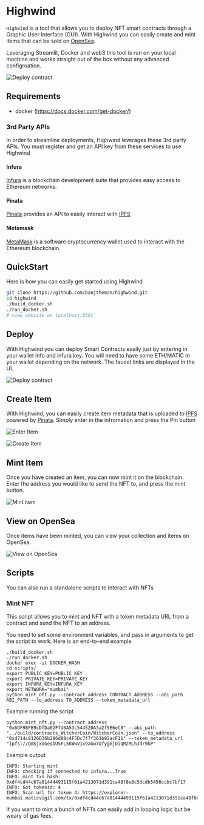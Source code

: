 # Highwind

`Highwind` is a tool that allows you to deploy NFT smart contracts through a Graphic User Interface (GUI). With Highwind you can easily create and mint items that can be sold on [OpenSea](https://opensea.io/).

Leveraging Streamlit, Docker and web3 this tool is run on your local machine and works straight out of the box without any advanced configruation.

![Deploy contract](images/deploy_contract.png)

## Requirements

* docker (https://docs.docker.com/get-docker/)

### 3rd Party APIs

In order to streamline deployments, Highwind leverages these 3rd party APIs. You must register and get an API key from these services to use Highwind

#### Infura

[Infura](https://infura.io/) is a blockchain development suite that provides easy access to Ethereum networks.

#### Pinata

[Pinata](https://pinata.cloud/) provides an API to easily interact with [IPFS](https://ipfs.io/)

#### Metamask

[MetaMask](https://metamask.io/) is a software cryptocurrency wallet used to interact with the Ethereum blockchain.

## QuickStart

Here is how you can easily get started using Highwind

```bash
git clone https://github.com/banjtheman/highwind.git
cd highwind
./build_docker.sh
./run_docker.sh
# view website on localhost:8501
```

## Deploy

With Highwind you can deploy Smart Contracts easily just by entering in your wallet info and infura key. You will need to have some ETH/MATIC in your wallet depending on the network. The faucet links are displayed in the UI.

![Deploy contract](images/deploy_contract.png)

## Create Item

With Highwind, you can easily create item metadata that is uploaded to [IPFS](https://ipfs.io/) powered by [Pinata](https://pinata.cloud/). Simply enter in the infromation and press the Pin button

![Enter Item](images/enter_item.png)

![Create Item](images/create_item.png)

## Mint Item

Once you have created an item, you can now mint it on the blockchain. Enter the address you would like to send the NFT to, and press the mint button.

![Mint item](images/mint_item.png)

## View on OpenSea

Once items have been minted, you can view your collection and items on OpenSea. 

![View on OpenSea](images/opensea_item.png)

## Scripts

You can also run a standalone scripts to interact with NFTs

### Mint NFT

This script allows you to mint and NFT with a token metadata URL from a contract and send the NFT to an address.

You need to set some environment variables, and pass in arguments to get the script to work. Here is an end-to-end example
```
./build_docker.sh
./run_docker.sh
docker exec -it DOCKER_HASH
cd scripts/
export PUBLIC_KEY=PUBLIC_KEY
export PRIVATE_KEY=PRIVATE_KEY
export INFURA_KEY=INFURA_KEY
export NETWORK="mumbai"
python mint_nft.py --contract_address CONTRACT_ADDRESS --abi_path ABI_PATH --to_address TO_ADDRESS --token_metadata_url
```

Example running the script
```
python mint_nft.py --contract_address "0x6DF98FB9cDfDa02F7d0A53c544520A3a2f9E6eC8" --abi_path "../build/contracts_WitcherCoin/WitcherCoin.json" --to_address "0xd714c8126D36b286d88c4F5Dc7f7f361b92acF11" --token_metadata_url "ipfs://QmSjxUGeqbUSFL5KWwV1x9aGw7QfygmjDiqM2MLhJdr9kP"
```

Example output
```
INFO: Starting mint
INFO: checking if connected to infura...True
INFO: mint txn hash: 0xdf4cd44c67a81444493115f61a4213071d391ca48f8e8c5dcdb5456ccbc7bf17 
INFO: Got tokenid: 4
INFO: Scan url for token 4: https://explorer-mumbai.maticvigil.com/tx/0xdf4cd44c67a81444493115f61a4213071d391ca48f8e8c5dcdb5456ccbc7bf17 
```


If you want to mint a bunch of NFTs can easily add in looping logic but be weary of gas fees.
